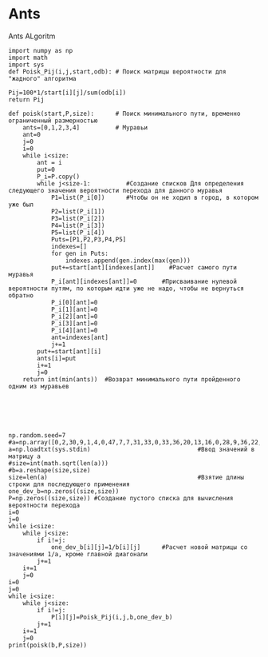 # Ants
Ants ALgoritm

    import numpy as np
    import math
    import sys
    def Poisk_Pij(i,j,start,odb): # Поиск матрицы вероятности для "жадного" алгоритма 
    
    Pij=100*1/start[i][j]/sum(odb[i])
    return Pij
    
    def poisk(start,P,size):      # Поиск минимального пути, временно ограниченный размерностью
        ants=[0,1,2,3,4]          # Муравьи
        ant=0
        j=0
        i=0
        while i<size:
            ant = i
            put=0
            P_i=P.copy()
            while j<size-1:          #Создание списков Для определения следующего значения вероятности перехода для данного муравья
                P1=list(P_i[0])      #Чтобы он не ходил в город, в котором уже был
                P2=list(P_i[1])
                P3=list(P_i[2])
                P4=list(P_i[3])
                P5=list(P_i[4])
                Puts=[P1,P2,P3,P4,P5]
                indexes=[]
                for gen in Puts:
                    indexes.append(gen.index(max(gen)))
                put+=start[ant][indexes[ant]]    #Расчет самого пути муравья
                P_i[ant][indexes[ant]]=0       #Присваивание нулевой вероятности путям, по которым идти уже не надо, чтобы не вернуться обратно
                P_i[0][ant]=0
                P_i[1][ant]=0
                P_i[2][ant]=0
                P_i[3][ant]=0
                P_i[4][ant]=0
                ant=indexes[ant]
                j+=1
            put+=start[ant][i]
            ants[i]=put
            i+=1
            j=0
        return int(min(ants))  #Возврат минимального пути пройденного одним из муравьев
            
        
   
    
    
    
    np.random.seed=7
    #a=np.array([0,2,30,9,1,4,0,47,7,7,31,33,0,33,36,20,13,16,0,28,9,36,22,22,0])
    a=np.loadtxt(sys.stdin)                              #Ввод значений в матрицу а
    #size=int(math.sqrt(len(a)))
    #b=a.reshape(size,size)
    size=len(a)                                          #Взятие длины строки для последующего применения
    one_dev_b=np.zeros((size,size))
    P=np.zeros((size,size)) #Создание пустого списка для вычисления вероятности перехода 
    i=0
    j=0
    while i<size:
        while j<size:
            if i!=j:
                one_dev_b[i][j]=1/b[i][j]      #Расчет новой матрицы со значениями 1/а, кроме главной диагонали 
            j+=1
        i+=1
        j=0
    i=0
    j=0
    while i<size:
        while j<size:
            if i!=j:
                P[i][j]=Poisk_Pij(i,j,b,one_dev_b)        
            j+=1
        i+=1
        j=0
    print(poisk(b,P,size))
